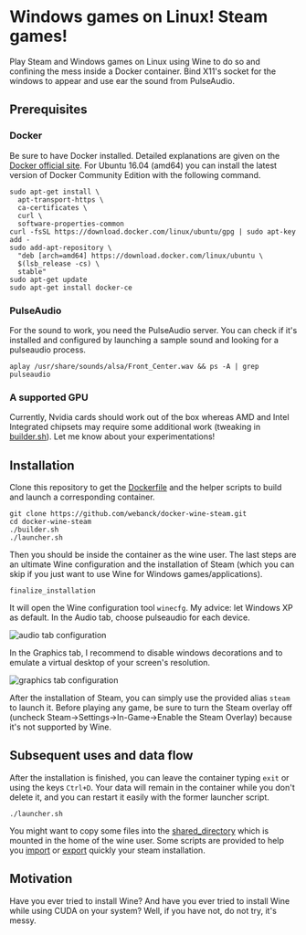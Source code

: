 # Windows games on Linux! Steam games!

Play Steam and Windows games on Linux using Wine to do so and confining the mess inside a Docker container.
Bind X11's socket for the windows to appear and use ear the sound from PulseAudio.

## Prerequisites

### Docker

Be sure to have Docker installed. Detailed explanations are given on the [Docker official site](https://docs.docker.com/engine/installation/linux/docker-ce/ubuntu/).
For Ubuntu 16.04 (amd64) you can install the latest version of Docker Community Edition with the following command.
```
sudo apt-get install \
  apt-transport-https \
  ca-certificates \
  curl \
  software-properties-common
curl -fsSL https://download.docker.com/linux/ubuntu/gpg | sudo apt-key add -
sudo add-apt-repository \
  "deb [arch=amd64] https://download.docker.com/linux/ubuntu \
  $(lsb_release -cs) \
  stable"
sudo apt-get update
sudo apt-get install docker-ce
```

### PulseAudio

For the sound to work, you need the PulseAudio server.
You can check if it's installed and configured by launching a sample sound and looking for a pulseaudio process.
```
aplay /usr/share/sounds/alsa/Front_Center.wav && ps -A | grep pulseaudio
```

### A supported GPU
Currently, Nvidia cards should work out of the box whereas AMD and Intel Integrated chipsets may require some additional work (tweaking in [builder.sh](./builder.sh)). Let me know about your experimentations!

## Installation
Clone this repository to get the [Dockerfile](./Dockerfile) and the helper scripts to build and launch a corresponding container.
```
git clone https://github.com/webanck/docker-wine-steam.git
cd docker-wine-steam
./builder.sh
./launcher.sh
```
Then you should be inside the container as the wine user. The last steps are an ultimate Wine configuration and the installation of Steam (which you can skip if you just want to use Wine for Windows games/applications).

```
finalize_installation
```
It will open the Wine configuration tool `winecfg`.
My advice: let Windows XP as default.
In the Audio tab, choose pulseaudio for each device.

![audio tab configuration](./winecfg-audio.png)

In the Graphics tab, I recommend to disable windows decorations and to emulate a virtual desktop of your screen's resolution.

![graphics tab configuration](./winecfg-graphics.png)

After the installation of Steam, you can simply use the provided alias `steam` to launch it.
Before playing any game, be sure to turn the Steam overlay off (uncheck Steam->Settings->In-Game->Enable the Steam Overlay) because it's not supported by Wine.

## Subsequent uses and data flow
After the installation is finished, you can leave the container typing `exit` or using the keys `Ctrl+D`.
Your data will remain in the container while you don't delete it, and you can restart it easily with the former launcher script.
```
./launcher.sh
```
You might want to copy some files into the [shared_directory](shared_directory) which is mounted in the home of the wine user. Some scripts are provided to help you [import](shared_directory/importSteam.sh) or [export](shared_directory/exportSteam.sh) quickly your steam installation.

## Motivation
Have you ever tried to install Wine?
And have you ever tried to install Wine while using CUDA on your system?
Well, if you have not, do not try, it's messy.
